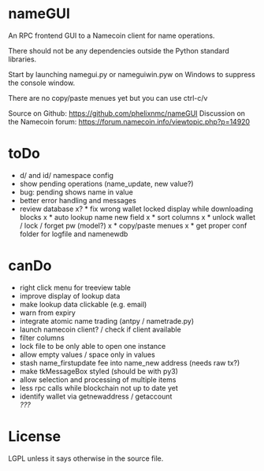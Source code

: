nameGUI
=======
An RPC frontend GUI to a Namecoin client for name operations.

There should not be any dependencies outside the Python standard libraries.

Start by launching namegui.py or nameguiwin.pyw on Windows to suppress the console window.

There are no copy/paste menues yet but you can use ctrl-c/v

Source on Github: https://github.com/phelixnmc/nameGUI
Discussion on the Namecoin forum: https://forum.namecoin.info/viewtopic.php?p=14920

toDo
====
* d/ and id/ namespace config
* show pending operations (name_update, new value?)
* bug: pending shows name in value
* better error handling and messages
* review database
x? * fix wrong wallet locked display while downloading blocks
x * auto lookup name new field
x * sort columns
x * unlock wallet / lock / forget pw (model?)
x * copy/paste menues
x * get proper conf folder for logfile and namenewdb


canDo
=====
* right click menu for treeview table
* improve display of lookup data
* make lookup data clickable (e.g. email)
* warn from expiry
* integrate atomic name trading (antpy / nametrade.py)
* launch namecoin client? / check if client available
* filter columns
* lock file to be only able to open one instance
* allow empty values / space only in values
* stash name_firstupdate fee into name_new address (needs raw tx?)
* make tkMessageBox styled (should be with py3)
* allow selection and processing of multiple items
* less rpc calls while blockchain not up to date yet
* identify wallet via getnewaddress / getaccount <address> ???

License
=======
LGPL unless it says otherwise in the source file.
